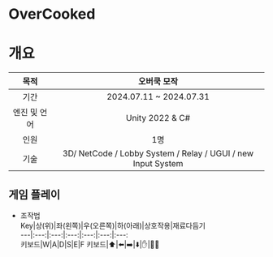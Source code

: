 # OverCooked

# 개요
목적 | 오버쿡 모작
:---:|:---:
기간|2024.07.11 ~ 2024.07.31
엔진 및 언어 | Unity 2022 & C#
인원 | 1명
기술 | 3D/ NetCode / Lobby System / Relay / UGUI / new Input System


##  게임 플레이 
- 조작법  
Key|상(위)|좌(왼쪽)|우(오른쪽)|하(아래)|상호작용|재료다듬기  
---|:---:|:---:|:---:|:---:|:---:|:---:  
키보드|W|A|D|S|E|F
키보드|⬆️|⬅️|➡️|⬇️|✋|🧑‍🍳
  






